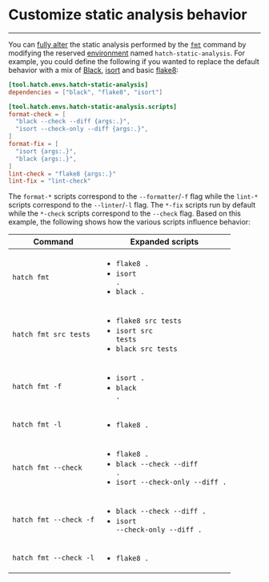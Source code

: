 # Customize static analysis behavior

-----

You can [fully alter](../../config/internal/static-analysis.md#customize-behavior) the static analysis performed by the [`fmt`](../../cli/reference.md#hatch-fmt) command by modifying the reserved [environment](../../config/environment/overview.md) named `hatch-static-analysis`. For example, you could define the following if you wanted to replace the default behavior with a mix of [Black](https://github.com/psf/black), [isort](https://github.com/PyCQA/isort) and basic [flake8](https://github.com/PyCQA/flake8):

```toml config-example
[tool.hatch.envs.hatch-static-analysis]
dependencies = ["black", "flake8", "isort"]

[tool.hatch.envs.hatch-static-analysis.scripts]
format-check = [
  "black --check --diff {args:.}",
  "isort --check-only --diff {args:.}",
]
format-fix = [
  "isort {args:.}",
  "black {args:.}",
]
lint-check = "flake8 {args:.}"
lint-fix = "lint-check"
```

The `format-*` scripts correspond to the `--formatter`/`-f` flag while the `lint-*` scripts correspond to the `--linter`/`-l` flag. The `*-fix` scripts run by default while the `*-check` scripts correspond to the `--check` flag. Based on this example, the following shows how the various scripts influence behavior:

| Command | Expanded scripts |
| --- | --- |
| `hatch fmt` | <ul><li><code>flake8 .</code></li><li><code>isort .</code></li><li><code>black .</code></li></ul> |
| `hatch fmt src tests` | <ul><li><code>flake8 src tests</code></li><li><code>isort src tests</code></li><li><code>black src tests</code></li></ul> |
| `hatch fmt -f` | <ul><li><code>isort .</code></li><li><code>black .</code></li></ul> |
| `hatch fmt -l` | <ul><li><code>flake8 .</code></li></ul> |
| `hatch fmt --check` | <ul><li><code>flake8 .</code></li><li><code>black --check --diff .</code></li><li><code>isort --check-only --diff .</code></li></ul> |
| `hatch fmt --check -f` | <ul><li><code>black --check --diff .</code></li><li><code>isort --check-only --diff .</code></li></ul> |
| `hatch fmt --check -l` | <ul><li><code>flake8 .</code></li></ul> |
